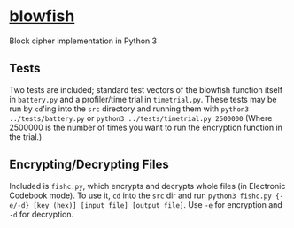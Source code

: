 [blowfish](http://weswigham.github.io/blowfish)
========

Block cipher implementation in Python 3

Tests
-----

Two tests are included; standard test vectors of the blowfish function itself in `battery.py` and a profiler/time trial in `timetrial.py`.
These tests may be run by `cd`'ing into the `src` directory and running them with `python3 ../tests/battery.py` or `python3 ../tests/timetrial.py 2500000` (Where 2500000 is the number of times you want to run the encryption function in the trial.)

Encrypting/Decrypting Files
---------------------------

Included is `fishc.py`, which encrypts and decrypts whole files (in Electronic Codebook mode). To use it, `cd` into the `src` dir and run `python3 fishc.py {-e/-d} [key (hex)] [input file] [output file]`. Use `-e` for encryption and `-d` for decryption. 
